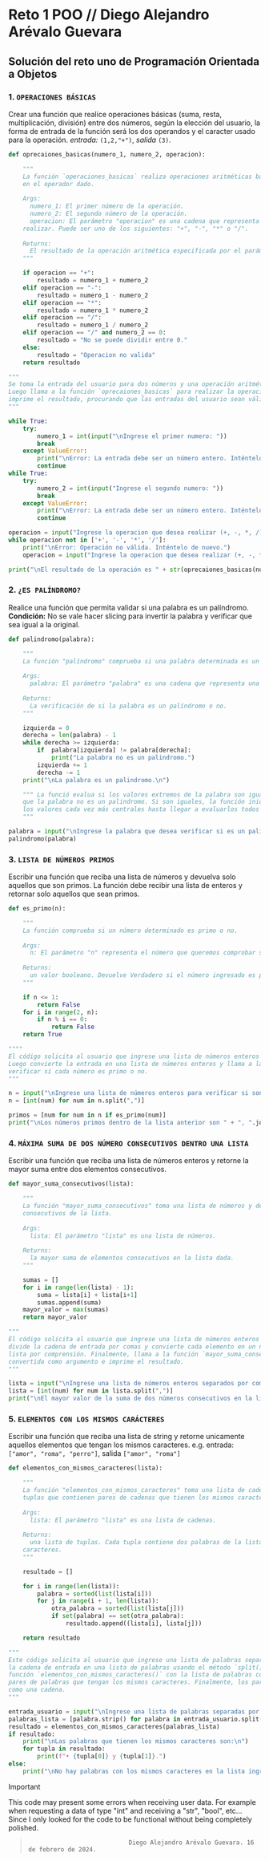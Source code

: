 # Reto 1 POO // Diego Alejandro Arévalo Guevara

## Solución del reto uno de Programación Orientada a Objetos 

### 1. `OPERACIONES BÁSICAS`
Crear una función que realice operaciones básicas (suma, resta, multiplicación, división) entre dos números, según la elección del usuario, la forma de entrada de la función será los dos operandos y el caracter usado para la operación. *entrada:* `(1,2,"+")`, *salida* `(3)`.

```python
def oprecaiones_basicas(numero_1, numero_2, operacion):  

    """
    La función `operaciones_basicas` realiza operaciones aritméticas básicas sobre dos números basándose
    en el operador dado.
    
    Args:
      numero_1: El primer número de la operación.
      numero_2: El segundo número de la operación.
      operacion: El parámetro "operacion" es una cadena que representa la operación aritmética a
    realizar. Puede ser uno de los siguientes: "+", "-", "*" o "/".
    
    Returns:
      El resultado de la operación aritmética especificada por el parámetro "operacion".
    """ 

    if operacion == "+":
        resultado = numero_1 + numero_2
    elif operacion == "-":
        resultado = numero_1 - numero_2
    elif operacion == "*":
        resultado = numero_1 * numero_2
    elif operacion == "/":
        resultado = numero_1 / numero_2
    elif operacion == "/" and numero_2 == 0:
        resultado = "No se puede dividir entre 0."
    else:
        resultado = "Operacion no valida"
    return resultado

"""
Se toma la entrada del usuario para dos números y una operación aritmética (+,-, *, /). 
Luego llama a la función `oprecaiones_basicas` para realizar la operación especificada en los dos números e
imprime el resultado, procurando que las entradas del usuario sean válidas.
"""

while True:
    try:
        numero_1 = int(input("\nIngrese el primer numero: "))
        break
    except ValueError:
        print("\nError: La entrada debe ser un número entero. Inténtelo de nuevo.")
        continue
while True:    
    try:
        numero_2 = int(input("Ingrese el segundo numero: "))
        break
    except ValueError:
        print("\nError: La entrada debe ser un número entero. Inténtelo de nuevo.")
        continue

operacion = input("Ingrese la operacion que desea realizar (+, -, *, /): ")
while operacion not in ['+', '-', '*', '/']:
    print("\nError: Operación no válida. Inténtelo de nuevo.")
    operacion = input("Ingrese la operacion que desea realizar (+, -, *, /): ")

print("\nEl resultado de la operación es " + str(oprecaiones_basicas(numero_1, numero_2, operacion)) + ".\n")
```


### 2. `¿ES PALÍNDROMO?`
Realice una función que permita validar si una palabra es un palíndromo. **Condición:** No se vale hacer slicing para invertir la palabra y verificar que sea igual a la original.

```python
def palindromo(palabra):

    """
    La función "palíndromo" comprueba si una palabra determinada es un palíndromo.
    
    Args:
      palabra: El parámetro "palabra" es una cadena que representa una palabra o frase.
    
    Returns:
      La verificación de si la palabra es un palíndromo o no.
    """

    izquierda = 0
    derecha = len(palabra) - 1
    while derecha >= izquierda:
        if  palabra[izquierda] != palabra[derecha]:
            print("La palabra no es un palindromo.")
        izquierda += 1
        derecha -= 1
    print("\nLa palabra es un palindromo.\n")

    """ La funció evalua si los valores extremos de la palabra son iguales, si no lo son, imprime
    que la palabra no es un palindromo. Si son iguales, la función inicia a evaluar la igualdad de 
    los valores cada vez más centrales hasta llegar a evaluarlos todos y concluir que sí es un palíndromo.
    """

palabra = input("\nIngrese la palabra que desea verificar si es un palindromo: ")
palindromo(palabra)
```


### 3. `LISTA DE NÚMEROS PRIMOS`
Escribir una función que reciba una lista de números y devuelva solo aquellos que son primos. La función debe recibir una lista de enteros y retornar solo aquellos que sean primos.

```python
def es_primo(n):

    """
    La función comprueba si un número determinado es primo o no.
    
    Args:
      n: El parámetro "n" representa el número que queremos comprobar si es primo o no.
    
    Returns:
      un valor booleano. Devuelve Verdadero si el número ingresado es primo y Falso si no lo es.
    """

    if n <= 1:
        return False
    for i in range(2, n):
        if n % i == 0:
            return False
    return True

""""
El código solicita al usuario que ingrese una lista de números enteros separados por comas. 
Luego convierte la entrada en una lista de números enteros y llama a la función `es_primo` para 
verificar si cada número es primo o no.
"""

n = input("\nIngrese una lista de números enteros para verificar si son primos: ")
n = [int(num) for num in n.split(",")]

primos = [num for num in n if es_primo(num)]
print("\nLos números primos dentro de la lista anterior son " + ", ".join(map(str, primos)) + ".\n")
```


### 4. `MÁXIMA SUMA DE DOS NÚMERO CONSECUTIVOS DENTRO UNA LISTA`
Escribir una función que reciba una lista de números enteros y retorne la mayor suma entre dos elementos consecutivos.

```python
def mayor_suma_consecutivos(lista):

    """
    La función "mayor_suma_consecutivos" toma una lista de números y devuelve la mayor suma de números
    consecutivos de la lista.
    
    Args:
      lista: El parámetro "lista" es una lista de números.
    
    Returns:
      la mayor suma de elementos consecutivos en la lista dada.
    """

    sumas = []
    for i in range(len(lista) - 1):
        suma = lista[i] + lista[i+1]
        sumas.append(suma)
    mayor_valor = max(sumas)
    return mayor_valor

"""
El código solicita al usuario que ingrese una lista de números enteros separados por comas. Luego
divide la cadena de entrada por comas y convierte cada elemento en un número entero mediante una
lista por comprensión. Finalmente, llama a la función `mayor_suma_consecutivos` con la lista
convertida como argumento e imprime el resultado.
"""

lista = input("\nIngrese una lista de números enteros separados por comas: ")
lista = [int(num) for num in lista.split(",")]
print("\nEl mayor valor de la suma de dos números consecutivos en la lista es " + str(mayor_suma_consecutivos(lista)) + ".\n")
```


### 5. `ELEMENTOS CON LOS MISMOS CARÁCTERES`
Escribir una función que reciba una lista de string y retorne unicamente aquellos elementos que tengan los mismos caracteres. e.g. entrada: `["amor", "roma", "perro"]`, salida `["amor", "roma"]`

```python
def elementos_con_mismos_caracteres(lista):

    """
    La función "elementos_con_mismos_caracteres" toma una lista de cadenas y devuelve una lista de
    tuplas que contienen pares de cadenas que tienen los mismos caracteres.
    
    Args:
      lista: El parámetro "lista" es una lista de cadenas.
    
    Returns:
      una lista de tuplas. Cada tupla contiene dos palabras de la lista de entrada que tienen los mismos
    caracteres.
    """

    resultado = []

    for i in range(len(lista)):
        palabra = sorted(list(lista[i]))
        for j in range(i + 1, len(lista)):
            otra_palabra = sorted(list(lista[j]))
            if set(palabra) == set(otra_palabra):
                resultado.append((lista[i], lista[j]))

    return resultado

"""
Este código solicita al usuario que ingrese una lista de palabras separadas por comas. Luego divide
la cadena de entrada en una lista de palabras usando el método `split()`. Luego se llama a la
función `elementos_con_mismos_caracteres()` con la lista de palabras como argumento para encontrar
pares de palabras que tengan los mismos caracteres. Finalmente, los pares resultantes se imprimen
como una cadena.
"""

entrada_usuario = input("\nIngrese una lista de palabras separadas por comas para verificar si tienen los mismos caracteres: ")
palabras_lista = [palabra.strip() for palabra in entrada_usuario.split(",")]
resultado = elementos_con_mismos_caracteres(palabras_lista)
if resultado:
    print("\nLas palabras que tienen los mismos caracteres son:\n")
    for tupla in resultado:
        print(f"• {tupla[0]} y {tupla[1]}.")
else:
    print("\nNo hay palabras con los mismos caracteres en la lista ingresada.")
```

> [!IMPORTANT]
> This code may present some errors when receiving user data. For example when requesting a data of type "int" and receiving a "str", "bool", etc... Since I only looked for the code to be functional without being completely polished.

>                                 Diego Alejandro Arévalo Guevara. 16 de febrero de 2024.
